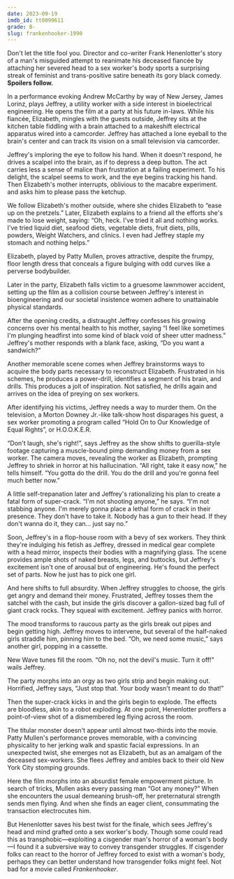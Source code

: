 ```yaml
---
date: 2023-09-19
imdb_id: tt0099611
grade: B-
slug: frankenhooker-1990
---
```


Don't let the title fool you. Director and co-writer Frank Henenlotter's story of a man's misguided attempt to reanimate his deceased fiancée by attaching her severed head to a sex worker's body sports a surprising streak of feminist and trans-positive satire beneath its gory black comedy. **Spoilers follow.**

<!-- end -->

In a performance evoking Andrew McCarthy by way of New Jersey, James Lorinz, plays Jeffrey, a utility worker with a side interest in bioelectrical engineering. He opens the film at a party at his future in-laws. While his fiancée, Elizabeth, mingles with the guests outside, Jeffrey sits at the kitchen table fiddling with a brain attached to a makeshift electrical apparatus wired into a camcorder. Jeffrey has attached a lone eyeball to the brain's center and can track its vision on a small television via camcorder.

Jeffrey's imploring the eye to follow his hand. When it doesn't respond, he drives a scalpel into the brain, as if to depress a deep button. The act carries less a sense of malice than frustration at a failing experiment. To his delight, the scalpel seems to work, and the eye begins tracking his hand. Then Elizabeth's mother interrupts, oblivious to the macabre experiment. and asks him to please pass the ketchup.

We follow Elizabeth's mother outside, where she chides Elizabeth to “ease up on the pretzels.” Later, Elizabeth explains to a friend all the efforts she's made to lose weight, saying: “Oh, heck. I've tried it all and nothing works. I've tried liquid diet, seafood diets, vegetable diets, fruit diets, pills, powders, Weight Watchers, and clinics. I even had Jeffrey staple my stomach and nothing helps.”

Elizabeth, played by Patty Mullen, proves attractive, despite the frumpy, floor length dress that conceals a figure bulging with odd curves like a perverse bodybuilder.

Later in the party, Elizabeth falls victim to a gruesome lawnmower accident, setting up the film as a collision course between Jeffrey's interest in bioengineering and our societal insistence women adhere to unattainable physical standards.

After the opening credits, a distraught Jeffrey confesses his growing concerns over his mental health to his mother, saying “I feel like sometimes I'm plunging headfirst into some kind of black void of sheer utter madness.” Jeffrey's mother responds with a blank face, asking, “Do you want a sandwich?”

Another memorable scene comes when Jeffrey brainstorms ways to acquire the body parts necessary to reconstruct Elizabeth. Frustrated in his schemes, he produces a power-drill, identifies a segment of his brain, and drills. This produces a jolt of inspiration. Not satisfied, he drills again and arrives on the idea of preying on sex workers.

After identifying his victims, Jeffrey needs a way to murder them. On the television, a Morton Downey Jr.-like talk-show host disparages his guest, a sex worker promoting a program called “Hold On to Our Knowledge of Equal Rights”, or H.O.O.K.E.R.

“Don't laugh, she's right!”, says Jeffrey as the show shifts to guerilla-style footage capturing a muscle-bound pimp demanding money from a sex worker. The camera moves, revealing the worker as Elizabeth, prompting Jeffrey to shriek in horror at his hallucination. “All right, take it easy now,” he tells himself. “You gotta do the drill. You do the drill and you're gonna feel much better now.”

A little self-trepanation later and Jeffrey's rationalizing his plan to create a fatal form of super-crack. “I'm not shooting anyone,” he says. “I'm not stabbing anyone. I'm merely gonna place a lethal form of crack in their presence. They don't have to take it. Nobody has a gun to their head. If they don't wanna do it, they can... just say no.”

Soon, Jeffrey's in a flop-house room with a bevy of sex workers. They think they're indulging his fetish as Jeffrey, dressed in medical gear complete with a head mirror, inspects their bodies with a magnifying glass. The scene provides ample shots of naked breasts, legs, and buttocks, but Jeffrey's excitement isn't one of arousal but of engineering. He's found the perfect set of parts. Now he just has to pick one girl.

And here shifts to full absurdity. When Jeffrey struggles to choose, the girls get angry and demand their money. Frustrated, Jeffrey tosses them the satchel with the cash, but inside the girls discover a gallon-sized bag full of giant crack rocks. They squeal with excitement. Jeffrey panics with horror.

The mood transforms to raucous party as the girls break out pipes and begin getting high. Jeffrey moves to intervene, but several of the half-naked girls straddle him, pinning him to the bed. “Oh, we need some music,” says another girl, popping in a cassette.

New Wave tunes fill the room. “Oh no, not the devil's music. Turn it off!” wails Jeffrey.

The party morphs into an orgy as two girls strip and begin making out. Horrified, Jeffrey says, “Just stop that. Your body wasn't meant to do that!”

Then the super-crack kicks in and the girls begin to explode. The effects are bloodless, akin to a robot exploding. At one point, Henenlotter proffers a point-of-view shot of a dismembered leg flying across the room.

The titular monster doesn't appear until almost two-thirds into the movie. Patty Mullen's performance proves memorable, with a convincing physicality to her jerking walk and spastic facial expressions. In an unexpected twist, she emerges not as Elizabeth, but as an amalgam of the deceased sex-workers. She flees Jeffrey and ambles back to their old New York City stomping grounds.

Here the film morphs into an absurdist female empowerment picture. In search of tricks, Mullen asks every passing man “Got any money?” When she encounters the usual demeaning brush-off, her preternatural strength sends men flying. And when she finds an eager client, consummating the transaction electrocutes him.

But Henenlotter saves his best twist for the finale, which sees Jeffrey's head and mind grafted onto a sex worker's body. Though some could read this as transphobic—exploiting a cisgender man's horror of a woman's body—I found it a subversive way to convey transgender struggles. If cisgender folks can react to the horror of Jeffrey forced to exist with a woman's body, perhaps they can better understand how transgender folks might feel. Not bad for a movie called _Frankenhooker_.
